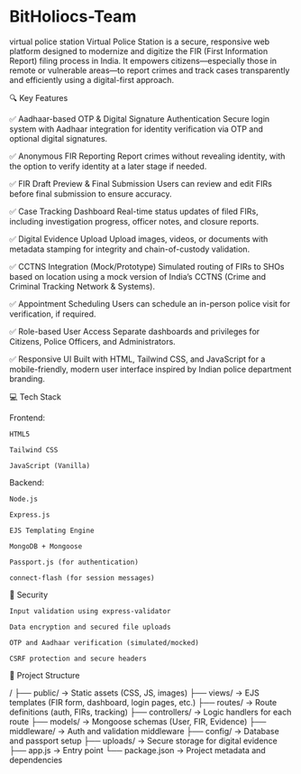 # BitHoliocs-Team
virtual police station
Virtual Police Station is a secure, responsive web platform designed to modernize and digitize the FIR (First Information Report) filing process in India. It empowers citizens—especially those in remote or vulnerable areas—to report crimes and track cases transparently and efficiently using a digital-first approach.

🔍 Key Features

✅ Aadhaar-based OTP & Digital Signature Authentication
Secure login system with Aadhaar integration for identity verification via OTP and optional digital signatures.

✅ Anonymous FIR Reporting
Report crimes without revealing identity, with the option to verify identity at a later stage if needed.

✅ FIR Draft Preview & Final Submission
Users can review and edit FIRs before final submission to ensure accuracy.

✅ Case Tracking Dashboard
Real-time status updates of filed FIRs, including investigation progress, officer notes, and closure reports.

✅ Digital Evidence Upload
Upload images, videos, or documents with metadata stamping for integrity and chain-of-custody validation.

✅ CCTNS Integration (Mock/Prototype)
Simulated routing of FIRs to SHOs based on location using a mock version of India’s CCTNS (Crime and Criminal Tracking Network & Systems).

✅ Appointment Scheduling
Users can schedule an in-person police visit for verification, if required.

✅ Role-based User Access
Separate dashboards and privileges for Citizens, Police Officers, and Administrators.

✅ Responsive UI
Built with HTML, Tailwind CSS, and JavaScript for a mobile-friendly, modern user interface inspired by Indian police department branding.

💻 Tech Stack

Frontend:

    HTML5

    Tailwind CSS

    JavaScript (Vanilla)

Backend:

    Node.js

    Express.js

    EJS Templating Engine

    MongoDB + Mongoose

    Passport.js (for authentication)

    connect-flash (for session messages)

🔐 Security

    Input validation using express-validator

    Data encryption and secured file uploads

    OTP and Aadhaar verification (simulated/mocked)

    CSRF protection and secure headers

📁 Project Structure

/ ├── public/ → Static assets (CSS, JS, images)
├── views/ → EJS templates (FIR form, dashboard, login pages, etc.)
├── routes/ → Route definitions (auth, FIRs, tracking)
├── controllers/ → Logic handlers for each route
├── models/ → Mongoose schemas (User, FIR, Evidence)
├── middleware/ → Auth and validation middleware
├── config/ → Database and passport setup
├── uploads/ → Secure storage for digital evidence
├── app.js → Entry point
└── package.json → Project metadata and dependencies
